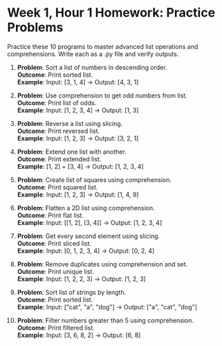 # Week 1, Hour 1 Homework: Practice Problems

Practice these 10 programs to master advanced list operations and comprehensions. Write each as a .py file and verify outputs.

1. **Problem**: Sort a list of numbers in descending order.  
   **Outcome**: Print sorted list.  
   **Example**: Input: [3, 1, 4] → Output: [4, 3, 1]

2. **Problem**: Use comprehension to get odd numbers from list.  
   **Outcome**: Print list of odds.  
   **Example**: Input: [1, 2, 3, 4] → Output: [1, 3]

3. **Problem**: Reverse a list using slicing.  
   **Outcome**: Print reversed list.  
   **Example**: Input: [1, 2, 3] → Output: [3, 2, 1]

4. **Problem**: Extend one list with another.  
   **Outcome**: Print extended list.  
   **Example**: [1, 2] + [3, 4] → Output: [1, 2, 3, 4]

5. **Problem**: Create list of squares using comprehension.  
   **Outcome**: Print squared list.  
   **Example**: Input: [1, 2, 3] → Output: [1, 4, 9]

6. **Problem**: Flatten a 2D list using comprehension.  
   **Outcome**: Print flat list.  
   **Example**: Input: [[1, 2], [3, 4]] → Output: [1, 2, 3, 4]

7. **Problem**: Get every second element using slicing.  
   **Outcome**: Print sliced list.  
   **Example**: Input: [0, 1, 2, 3, 4] → Output: [0, 2, 4]

8. **Problem**: Remove duplicates using comprehension and set.  
   **Outcome**: Print unique list.  
   **Example**: Input: [1, 2, 2, 3] → Output: [1, 2, 3]

9. **Problem**: Sort list of strings by length.  
   **Outcome**: Print sorted list.  
   **Example**: Input: ["cat", "a", "dog"] → Output: ["a", "cat", "dog"]

10. **Problem**: Filter numbers greater than 5 using comprehension.  
    **Outcome**: Print filtered list.  
    **Example**: Input: [3, 6, 8, 2] → Output: [6, 8]